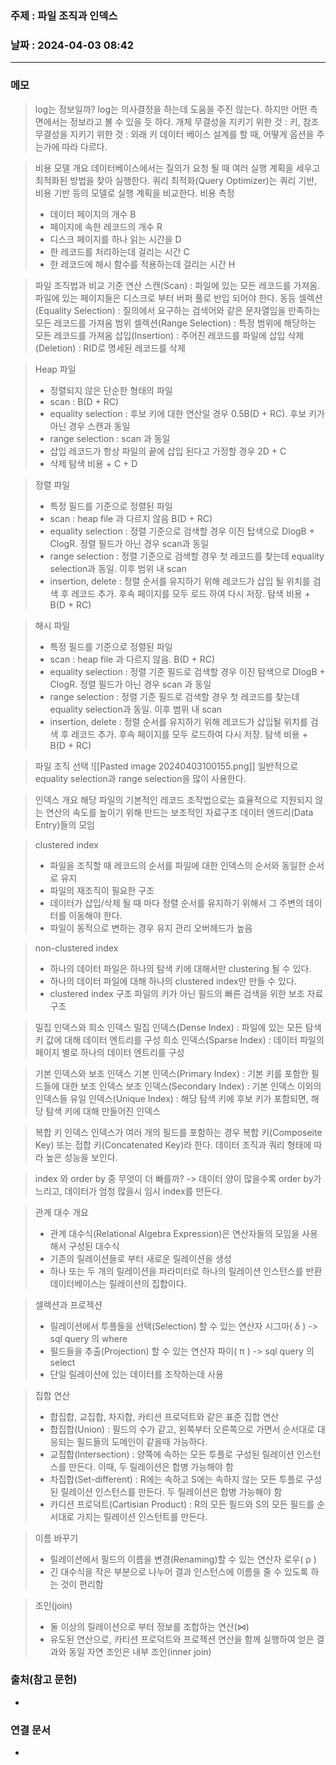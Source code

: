 ### 주제 : 파일 조직과 인덱스

### 날짜 : 2024-04-03 08:42
----
### 메모
> log는 정보일까? log는 의사결정을 하는데 도움을 주진 않는다. 하지만 어떤 측면에서는 정보라고 볼 수 있을 듯 하다.
> 개체 무결성을 지키기 위한 것 : 키, 참조 무결성을 지키기 위한 것 : 외래 키
> 데이터 베이스 설계를 할 때, 어떻게 옵션을 주는가에 따라 다르다.

> 비용 모델 개요
> 데이터베이스에서는 질의가 요청 될 때 여러 실행 계획을 세우고 최적화된 방법을 찾아 실행한다.
> 쿼리 최적화(Query Optimizer)는 쿼리 기반, 비용 기반 등의 모델로 실행 계획을 비교한다.
> 비용 측정
> 	- 데이터 페이지의 개수 B
> 	- 페이지에 속한 레코드의 개수 R
> 	- 디스크 페이지를 하나 읽는 시간을 D
> 	- 한 레코드를 처리하는데 걸리는 시간 C
> 	- 한 레코드에 해시 함수를 적용하는데 걸리는 시간 H

> 파일 조직법과 비교 기준 연산
> 스캔(Scan) : 파일에 있는 모든 레코드를 가져옴. 파일에 있는 페이지들은 디스크로 부터 버퍼 풀로 반입 되어야 한다.
> 동등 셀렉션(Equality Selection) : 질의에서 요구하는 검색어와 같은 문자열임을 만족하는 모든 레코드를 가져옴
> 범위 셀렉션(Range Selection) : 특정 범위에 해당하는 모든 레코드를 가져옴
> 삽입(Insertion) : 주어진 레코드를 파일에 삽입
> 삭제(Deletion) : RID로 명세된 레코드를 삭제

> Heap 파일
> 	- 정렬되지 않은 단순한 형태의 파일
> 	- scan :  B(D + RC)
> 	- equality selection :  후보 키에 대한 연산일 경우 0.5B(D + RC). 후보 키가 아닌 경우 스캔과 동일
> 	- range selection : scan 과 동일
> 	- 삽입 레코드가 항상 파일의 끝에 삽입 된다고 가정할 경우 2D + C
> 	- 삭제 탐색 비용 + C + D

> 정렬 파일
> 	- 특정 필드를 기준으로 정렬된 파일
> 	- scan : heap file 과 다르지 않음 B(D + RC)
> 	- equality selection : 정렬 기준으로 검색할 경우 이진 탑색으로 DlogB + ClogR. 정렬 필드가 아닌 경우 scan과 동일
> 	- range selection : 정렬 기준으로 검색할 경우 첫 레코드를 찾는데 equality selection과 동일. 이후 범위 내 scan
> 	- insertion, delete : 정렬 순서를 유지하기 위해 레코드가 삽입 될 위치를 검색 후 레코드 추가. 후속 페이지를 모두 로드 하여 다시 저장. 탐색 비용 + B(D + RC)

> 해시 파일
> 	- 특정 필드를 기준으로 정렬된 파일
> 	- scan : heap file 과 다르지 않음. B(D + RC)
> 	- equality selection : 정렬 기준 필드로 검색할 경우 이진 탐색으로 DlogB + ClogR. 정렬 필드가 아닌 경우 scan 과 동일
> 	- range selection : 정렬 기준 필드로 검색할 경우 첫 레코드를 찾는데 equality selection과 동일. 이후 범위 내 scan 
> 	- insertion, delete : 정렬 순서를 유지하기 위해 레코드가 삽입될 위치를 검색 후 레코드 추가. 후속 페이지를 모두 로드하여 다시 저장. 탐색 비용 + B(D + RC)

> 파일 조직 선택
> ![[Pasted image 20240403100155.png]]
> 일반적으로 equality selection과 range selection을 많이 사용한다.

> 인덱스 개요
> 해당 파일의 기본적인 레코드 조작법으로는 효율적으로 지원되지 않는 연산의 속도를 높이기 위해 만드는 보조적인 자료구조
> 데이터 엔드리(Data Entry)들의 모임

> clustered index
> 	- 파일을 조직할 때 레코드의 순서를 파일에 대한 인덱스의 순서와 동일한 순서로 유지
> 	- 파일의 재조직이 필요한 구조
> 	- 데이터가 삽입/삭제 될 때 마다 정렬 순서를 유지하기 위해서 그 주변의 데이터를 이동해야 한다.
> 	- 파일이 동적으로 변하는 경우 유지 관리 오버헤드가 높음

> non-clustered index
> 	- 하나의 데이터 파일은 하나의 탐색 키에 대해서만 clustering 될 수 있다.
> 	- 하나의 데이터 파일에 대해 하나의 clustered index만 만들 수 있다.
> 	- clustered index 구조 파일의 키가 아닌 필드의 빠른 검색을 위한 보조 자료구조

 > 밀집 인덱스와 희소 인덱스
> 밀집 인덱스(Dense Index) : 파일에 있는 모든 탐색 키 값에 대해 데이터 엔트리를 구성
> 희소 인덱스(Sparse Index) : 데이터 파일의 페이지 별로 하나의 데이터 엔트리를 구성

> 기본 인덱스와 보조 인덱스
> 기본 인덱스(Primary Index) : 기본 키를 포함한 필드들에 대한 보조 인덱스
> 보조 인덱스(Secondary Index) : 기본 인덱스 이외의 인덱스들
> 유일 인덱스(Unique Index) : 해당 탐색 키에 후보 키가 포함되면, 해당 탐색 키에 대해 만들어진 인덱스

> 복합 키 인덱스
> 인덱스가 여러 개의 필드를 포함하는 경우 복합 키(Composeite Key) 또는 접합 키(Concatenated Key)라 한다.
> 데이터 조직과 쿼리 형태에 따라 높은 성능을 보인다.

> index 와 order by 중 무엇이 더 빠를까? -> 데이터 양이 많을수록 order by가 느리고, 데이터가 엄청 많을시 임시 index를 만든다.

> 관계 대수 개요
> 	- 관계 대수식(Relational Algebra Expression)은 연산자들의 모임을 사용해서 구성된 대수식
> 	- 기존의 릴레이션들로 부터 새로운 릴레이션을 생성
> 	- 하나 또는 두 개의 릴레이션을 파라미터로 하나의 릴레이션 인스턴스를 반환
> 데이터베이스는 릴레이션의 집합이다.

> 셀렉션과 프로젝션
> 	- 릴레이션에서 투플들을 선택(Selection) 할 수 있는 연산자 시그마( δ ) -> sql query 의 where
> 	- 필드들을 추출(Projection) 할 수 있는 연산자 파이( π ) -> sql query 의 select
> 	- 단일 릴레이션에 있는 데이터를 조작하는데 사용

> 집합 연산
> 	- 합집합, 교집합, 차지합, 카티션 프로덕트와 같은 표준 집합 연산
> 	- 합집합(Union) : 필드의 수가 같고, 왼쪽부터 오른쪽으로 가면서 순서대로 대응되는 필드들의 도메인이 같을때 가능하다.
> 	- 교집합(Intersection) : 양쪽에 속하는 모든 투플로 구성된 릴레이션 인스턴스를 만든다. 이때, 두 릴레이션은 합병 가능해야 함
> 	- 차집합(Set-different) : R에는 속하고 S에는 속하지 않는 모든 투플로 구성된 릴레이션 인스턴스를 만든다. 두 릴레이션은 합병 가능해야 함
> 	- 카디션 프로덕트(Cartisian Product) : R의 모든 필드와 S의 모든 필드를 순서대로 가지는 릴레이션 인스턴트를 만든다.

> 이름 바꾸기
> 	- 릴레이션에서 필드의 이름을 변경(Renaming)할 수 있는 연산자 로우( ρ )
> 	- 긴 대수식을 작은 부분으로 나누어 결과 인스턴스에 이름을 줄 수 있도록 하는 것이 편리함

> 조인(join)
> 	- 둘 이상의 릴레이션으로 부터 정보를 조합하는 연산(⋈)
> 	- 유도된 연산으로, 카티션 프로덕트와 프로젝션 연산을 함께 실행하여 얻은 결과와 동일
> 자연 조인은 내부 조인(inner join)
### 출처(참고 문헌)
-

### 연결 문서
-
